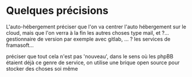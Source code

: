 # Quelques précisions


L'auto-hébergement 
préciser que l'on va centrer l'auto hébergement sur le cloud, 
mais que l'on verra à la fin les autres choses type mail, et  ?...
gestionnaire de version par exemple avec gitlab, ... ?
les services de framasoft...

préciser que tout cela n'est pas 'nouveau', dans le sens où les phpBB
étaient déjà ce genre de service, on utilise une brique open source
pour stocker des choses soi même
